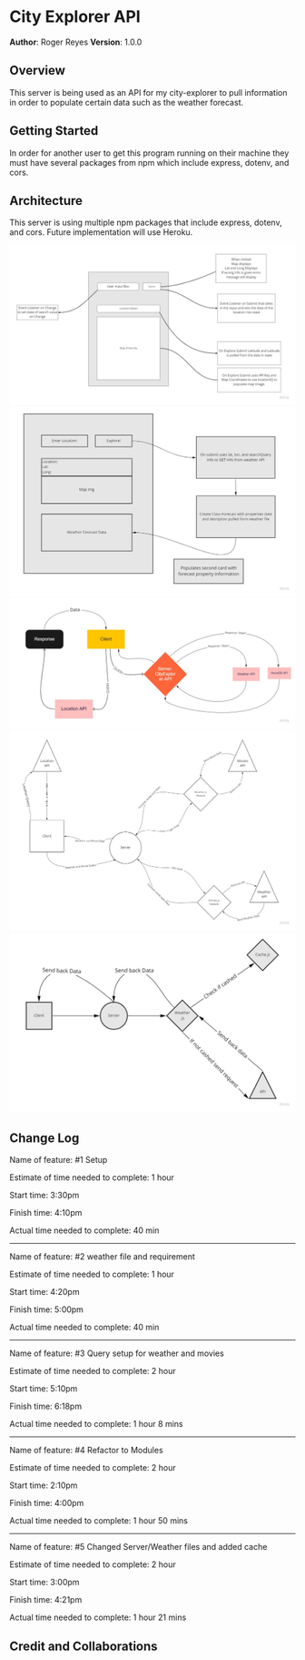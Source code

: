 # City Explorer API

**Author**: Roger Reyes
**Version**: 1.0.0 
<!-- increment the patch/fix version number if you make more commits past your first submission -->

## Overview

This server is being used as an API for my city-explorer to pull information in order to populate certain data such as the weather forecast.

## Getting Started

In order for another user to get this program running on their machine they must have several packages from npm which include express, dotenv, and cors.

## Architecture
This server is using multiple npm packages that include express, dotenv, and cors. Future implementation will use Heroku.

![City Explorer Whiteboard6](imgs/Lab06Whiteboard.jpg)
![City Explorer Whiteboard7](imgs/Lab07Whiteboard.jpg)
![City Explorer Whiteboard8](imgs/Lab08Whiteboard.jpg)
![City Explorer Whiteboard9](imgs/Lab09Whiteboard.jpg)
![City Explorer Whiteboard10](imgs/Lab10Whiteboard.jpg)



## Change Log

Name of feature: #1 Setup

Estimate of time needed to complete: 1 hour

Start time: 3:30pm

Finish time: 4:10pm

Actual time needed to complete: 40 min

---
Name of feature: #2 weather file and requirement

Estimate of time needed to complete: 1 hour

Start time: 4:20pm

Finish time: 5:00pm

Actual time needed to complete: 40 min

---

Name of feature: #3 Query setup for weather and movies

Estimate of time needed to complete: 2 hour

Start time: 5:10pm

Finish time: 6:18pm

Actual time needed to complete: 1 hour 8 mins

---

Name of feature: #4 Refactor to Modules

Estimate of time needed to complete: 2 hour

Start time: 2:10pm

Finish time: 4:00pm

Actual time needed to complete: 1 hour 50 mins

---

Name of feature: #5 Changed Server/Weather files and added cache

Estimate of time needed to complete: 2 hour

Start time: 3:00pm

Finish time: 4:21pm

Actual time needed to complete: 1 hour 21 mins


## Credit and Collaborations
<!-- Give credit (and a link) to other people or resources that helped you build this application. -->